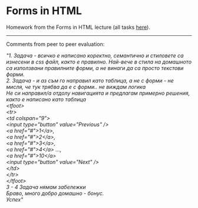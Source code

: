 <h1>Forms in HTML</h1>

Homework from the Forms in HTML lecture (all tasks <a href = "https://github.com/TelerikAcademy/HTML/tree/master/Topics/04.%20HTML-Forms-and-Frames/homework" target = "_blank">here</a>).

<hr/>

Comments from peer to peer evaluation:

<em>"1. Задача - всичко е написано коректно, семантично и стиловете са изнесени в css файл, както е правилно. Най-вече в стила на домашното са използвани правилните форми, а не винаги да са просто текстови форми.<br/>
2. Задача - и аз съм го направил като таблица, а не с форми - не мисля, че тук трябва да е с форми.. не виждам логика<br/>
Не си направил/а отдолу навигацията и предлагам примерно решения, както е написано като таблица<br/>
&lt;tfoot><br/>
&lt;tr><br/>
&lt;td colspan="9"><br/>
&lt;input type="button" value="Previous" /><br/>
&lt;a href="#">1&lt;/a>, <br/>
&lt;a href="#">2&lt;/a>, <br/>
&lt;a href="#">3&lt;/a>, <br/>
&lt;a href="#">4&lt;/a> ...,<br/>
&lt;a href="#">10&lt;/a><br/>
&lt;input type="button" value="Next" /><br/>
&lt;/td><br/>
&lt;/tr><br/>
&lt;/tfoot><br/>
3 - 4 Задача нямам забележки<br/>
Браво, много добро домашно - бонус.<br/>
Успех"</em>
